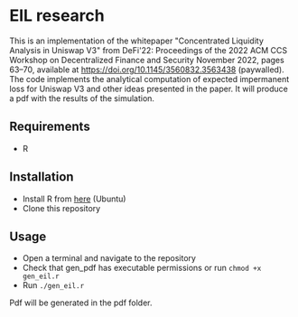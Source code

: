 # EIL research

This is an implementation of the whitepaper "Concentrated Liquidity Analysis in Uniswap V3" from DeFi'22: Proceedings of the 2022 ACM CCS Workshop on Decentralized Finance and Security November 2022, pages 63–70, available at https://doi.org/10.1145/3560832.3563438 (paywalled). The code implements the analytical computation of expected impermanent loss for Uniswap V3 and other ideas presented in the paper. It will produce a pdf with the results of the simulation.

## Requirements

- R

## Installation

- Install R from [here](https://cran.r-project.org/bin/linux/ubuntu/) (Ubuntu)
- Clone this repository

## Usage

- Open a terminal and navigate to the repository
- Check that gen_pdf has executable permissions or run `chmod +x gen_eil.r`
- Run `./gen_eil.r`

Pdf will be generated in the pdf folder.